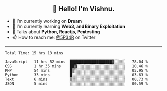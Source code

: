 <h2 align="center">👋 Hello! I'm Vishnu.</h2>


- 🔭 I’m currently working on **Dream**
- 🌱 I’m currently learning **Web3, and Binary Exploitation**
- 💬 Talks about **Python, Reactjs, Pentesting**
- 📫 How to reach me: [@5P34R](https://twitter.com/Vishnu27302693) on Twitter

---
<!--START_SECTION:waka-->

```text
Total Time: 15 hrs 13 mins

JavaScript   11 hrs 52 mins  ███████████████████▓░░░░░   78.04 %
CSS          1 hr 35 mins    ██▓░░░░░░░░░░░░░░░░░░░░░░   10.46 %
PHP          54 mins         █▒░░░░░░░░░░░░░░░░░░░░░░░   05.95 %
Python       33 mins         █░░░░░░░░░░░░░░░░░░░░░░░░   03.63 %
Text         6 mins          ▒░░░░░░░░░░░░░░░░░░░░░░░░   00.73 %
JSON         5 mins          ░░░░░░░░░░░░░░░░░░░░░░░░░   00.59 %
```

<!--END_SECTION:waka-->
